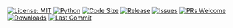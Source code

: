 [![License: MIT](https://img.shields.io/badge/License-MIT-yellow.svg)](LICENSE)
[![Python](https://img.shields.io/badge/python-3.8%2B-blue)](https://www.python.org/)
[![Code Size](https://img.shields.io/github/languages/code-size/mudrikam/Image-Tea-mini)](https://github.com/mudrikam/Image-Tea-mini)
[![Release](https://img.shields.io/github/v/release/mudrikam/Image-Tea-mini?include_prereleases)](https://github.com/mudrikam/Image-Tea-mini/releases)
[![Issues](https://img.shields.io/github/issues/mudrikam/Image-Tea-mini)](https://github.com/mudrikam/Image-Tea-mini/issues)
[![PRs Welcome](https://img.shields.io/badge/PRs-welcome-brightgreen.svg)](CONTRIBUTING.md)
[![Downloads](https://img.shields.io/github/downloads/mudrikam/Image-Tea-mini/total)](https://github.com/mudrikam/Image-Tea-mini/releases)
[![Last Commit](https://img.shields.io/github/last-commit/mudrikam/Image-Tea-mini)](https://github.com/mudrikam/Image-Tea-mini/commits/main)